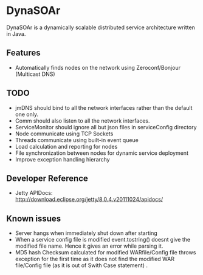 ﻿# DynaSOAr

DynaSOAr is a dynamically scalable distributed service architecture written in Java.

## Features
* Automatically finds nodes on the network using Zeroconf/Bonjour (Multicast DNS)

## TODO
* jmDNS should bind to all the network interfaces rather than the default one only.
* Comm should also listen to all the network interfaces.
* ServiceMonitor should ignore all but json files in serviceConfig directory
* Node communicate using TCP Sockets
* Threads communicate using built-in event queue
* Load calculation and reporting for nodes
* File synchronization between nodes for dynamic service deployment
* Improve exception handling hierarchy

## Developer Reference
* Jetty APIDocs:	http://download.eclipse.org/jetty/8.0.4.v20111024/apidocs/

## Known issues
* Server hangs when immediately shut down after starting
* When a service config file is modified event.tostring() doesnt give the modified file name. Hence it gives an error while parsing it.
* MD5 hash Checksum calculated for modified WARfile/Config file throws exception for the first time as it does not find the modified WAR file/Config file (as it is out of Swith Case statement) .
